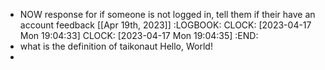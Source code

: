 - NOW response for if someone is not logged in, tell them if their have an account feedback [[Apr 19th, 2023]]
  :LOGBOOK:
  CLOCK: [2023-04-17 Mon 19:04:33]
  CLOCK: [2023-04-17 Mon 19:04:35]
  :END:
- what is the definition of taikonaut Hello, World!
-